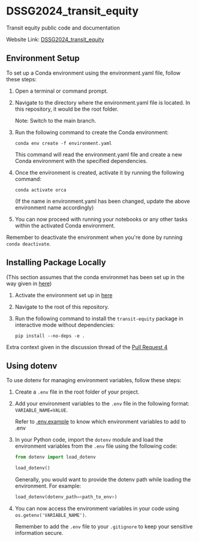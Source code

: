 # DSSG2024_transit_equity
Transit equity public code and documentation

Website Link: [DSSG2024_transit_equity](https://uwescience.github.io/DSSG2024_transit_equity/)

## Environment Setup

To set up a Conda environment using the environment.yaml file, follow these steps:

1. Open a terminal or command prompt.
2. Navigate to the directory where the environment.yaml file is located. In this repository, it would be the root folder.

    Note: Switch to the main branch.

3. Run the following command to create the Conda environment:

    ```
    conda env create -f environment.yaml
    ```

    This command will read the environment.yaml file and create a new Conda environment with the specified dependencies.

4. Once the environment is created, activate it by running the following command:

    ```
    conda activate orca
    ```
    (If the name in environment.yaml has been changed, update the above environment name accordingly)

5. You can now proceed with running your notebooks or any other tasks within the activated Conda environment.

Remember to deactivate the environment when you're done by running `conda deactivate`.


## Installing Package Locally

(This section assumes that the conda environmet has been set up in the way given in [here](#environment-setup))

1. Activate the environment set up in [here](#environment-setup)

2. Navigate to the root of this repository.

3. Run the following command to install the `transit-equity` package in interactive mode without dependencies:

    ```
    pip install --no-deps -e .
    ```

Extra context given in the discussion thread of the [Pull Request 4](https://github.com/uwescience/DSSG2024_transit_equity/pull/4)


## Using dotenv

To use dotenv for managing environment variables, follow these steps:
1. Create a `.env` file in the root folder of your project.

2. Add your environment variables to the `.env` file in the following format: `VARIABLE_NAME=VALUE`.

    Refer to [.env.example](.env.example) to know which environment variables to add to .env


3. In your Python code, import the `dotenv` module and load the environment variables from the `.env` file using the following code:

    ```python
    from dotenv import load_dotenv

    load_dotenv()
    ```
    
    Generally, you would want to provide the dotenv path while loading the environment. For example:
    ```python
    load_dotenv(dotenv_path=<path_to_env>)
    ```

4. You can now access the environment variables in your code using `os.getenv('VARIABLE_NAME')`.

    Remember to add the `.env` file to your `.gitignore` to keep your sensitive information secure.

